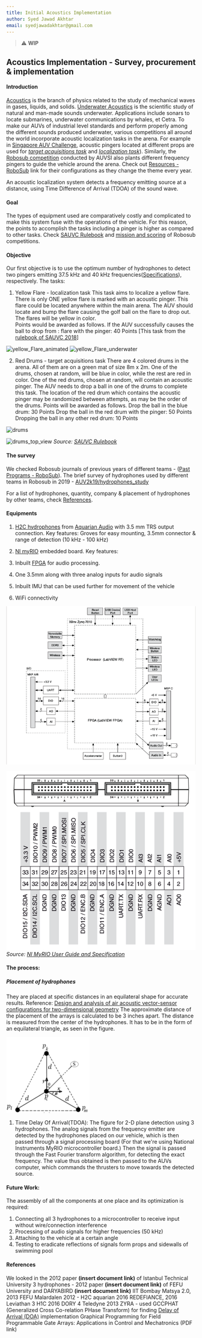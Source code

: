 ```yaml
---
title: Initial Acoustics Implementation
author: Syed Jawad Akhtar
email: syedjawadakhtar@gmail.com
---
```


> :warning: **WIP** 

## Acoustics Implementation - Survey, procurement & implementation

#### Introduction 
[Acoustics](https://en.wikipedia.org/wiki/Acoustics) is the branch of physics related to the study of mechanical waves in gases, liquids, and solids. [Underwater Acoustics](https://en.wikipedia.org/wiki/Acoustics#Underwater_acoustics) is the scientific study of natural and man-made sounds underwater. Applications include sonars to locate submarines, underwater communications by whales, et Cetra. To make our AUVs of industrial level standards and perform properly among the different sounds produced underwater, various competitions all around the world incorporate acoustic localization tasks in the arena. For example in [Singapore AUV Challenge](https://sauvc.org/), acoustic pingers located at different props are used for [_target acquisitions task_](https://sauvc.org/rulebook/#2.-target-acquisition) and [_localization task_](https://sauvc.org/rulebook/#4.-localization)). Similarly, the [Robosub competition](https://robosub.org/) conducted by AUVSI also plants different frequency pingers to guide the vehicle around the arena. Check out [Resources - RoboSub](https://robosub.org/resources/) link for their configurations as they change the theme every year.

An acoustic localization system detects a frequency emitting source at a distance, using Time Difference of Arrival (TDOA) of the sound wave.

#### Goal
The types of equipment used are comparatively costly and complicated to make this system fuse with the operations of the vehicle. For this reason, the points to accomplish the tasks including a pinger is higher as compared to other tasks. 
Check [SAUVC Rulebook](https://sauvc.org/rulebook/) and [mission and scoring](https://robosub.org/resources/) of Robosub competitions.

#### Objective
Our first objective is to use the optimum number of hydrophones to detect two pingers emitting 37.5 kHz and 40 kHz frequencies([Specifications](https://ocean-innovations.net/companies/rje-international/acoustic-pingers-and-transponders/)), respectively. 
The tasks:
1. Yellow Flare - localization task
This task aims to localize a yellow flare. There is only ONE  yellow flare is marked with an acoustic pinger. This flare could be located anywhere within the main arena. The AUV should locate and bump the flare causing the golf ball on the flare to drop out. The flares will be yellow in color.  
Points would be awarded as follows. If the AUV successfully causes the ball to drop from :
flare with the pinger: 40 Points
[This task from the [rulebook of SAUVC 2018](https://sauvc.org/2018/)]

![yellow_Flare_animated](https://github.com/auvzhcet/Documentation/tree/jawad-patch-1/docs/computer/static/flare_Animation.png)
![yellow_Flare_underwater](https://github.com/auvzhcet/Documentation/tree/jawad-patch-1/docs/computer/static/yellow_Flare_water.png)

2. Red Drums - target acquisitions task
There are 4 colored drums in the arena. All of them are on a green mat of size 8m x 2m. One of the drums, chosen at random, will be blue in color, while the rest are red in color. One of the red drums, chosen at random, will contain an acoustic pinger. The AUV needs to drop a ball in one of the drums to complete this task. The location of the red drum which contains the acoustic pinger may be randomized between attempts, as may be the order of the drums.
Points will be awarded as follows.
Drop the ball in the blue drum: 30 Points
Drop the ball in the red drum with the pinger: 50 Points
Dropping the ball in any other red drum: 10 Points

![drums](https://github.com/auvzhcet/Documentation/tree/jawad-patch-1/docs/computer/static/drums.png)

![drums_top_view](https://github.com/auvzhcet/Documentation/tree/jawad-patch-1/docs/computer/static/drums_top_view.png)
_Source: [SAUVC Rulebook](https://sauvc.org/rulebook/)_

#### The survey
We checked Robosub journals of previous years of different teams - ([Past Programs - RoboSub](https://robosub.org/past-programs/)). 
The brief survey of hydrophones used by different teams in Robosub in 2019 - [AUV2k19/hydrophones_study](https://github.com/auvzhcet/AUV2k19/blob/master/hydrophones_study.md)
 
For a list of hydrophones, quantity, company & placement of hydrophones by other teams, check [References](https://github.com/auvzhcet/Documentation/blob/master/docs/computer/Acoustics.md#references).

#### Equipments
1. [H2C hydrophones](https://www.aquarianaudio.com/h2c-hydrophone.html) from [Aquarian Audio](https://www.aquarianaudio.com/) with 3.5 mm TRS output connection. 
Key features: Groves for easy mounting, 3.5mm connector & range of detection (10 kHz - 100 kHz)

2. [NI myRIO](https://www.ni.com/en-in/shop/select/myrio-student-embedded-device) embedded board.
Key features:
1. Inbuilt [FPGA](https://www.xilinx.com/products/silicon-devices/fpga/what-is-an-fpga.html) for audio processing.
2. One 3.5mm along with three analog inputs for audio signals 
3. Inbuilt IMU that can be used further for movement of the vehicle
4. WiFi connectivity

![NI myRIO-1900 Hardware Block Diagram](https://github.com/auvzhcet/Documentation/blob/jawad-patch-1/docs/computer/static/myRIO_hardware_pinout.png)

![Primary/Secondary Signals on MXP Connectors A and B](https://github.com/auvzhcet/Documentation/blob/jawad-patch-1/docs/computer/static/myRio_ports.png)
_Source: [NI MyRIO User Guide and Specification](https://github.com/auvzhcet/Documentation/blob/jawad-patch-1/docs/computer/static/NI_MyRIO_User_Guide_and_Specification.pdf)_

#### The process:
##### Placement of hydrophones  
They are placed at specific distances in an equilateral shape for accurate results.
Reference: [Design and analysis of air acoustic vector-sensor configurations for two-dimensional
geometry](https://github.com/auvzhcet/Documentation/blob/jawad-patch-1/docs/computer/static/wajid2016.pdf)
The approximate distance of the placement of the arrays is calculated to be 3 inches apart. The distance is measured from the center of the hydrophones. It has to be in the form of an equilateral triangle, as seen in the figure.

![Star configuration, having four measured signals, i.e., _pc_, _pk_ , _pl_ , and _pm_.](https://github.com/auvzhcet/Documentation/blob/jawad-patch-1/docs/computer/static/microphone_placement.png)

1. Time Delay Of Arrival(TDOA):
The figure for 2-D plane detection using 3 hydrophones.
The analog signals from the frequency emitter are detected by the hydrophones placed on our vehicle, which is then passed through a signal processing board (For that we're using National Instruments MyRIO microcontroller board.)
Then the signal is passed through the Fast Fourier transform algorithm, for detecting the exact frequency.
The value thus obtained is then passed to the AUVs computer, which commands the thrusters to move towards the detected source. 

#### Future Work:
The assembly of all the components at one place and its optimization is required:
1. Connecting all 3 hydrophones to a microcontroller to receive input without wire/connection interference
2. Processing of audio signals for higher frequencies (50 kHz)
3. Attaching to the vehicle at a certain angle
4. Testing to eradicate reflections of signals form props and sidewalls of swimming pool

#### References
We looked in the 2012 paper **(insert document link)** of Istanbul Technical University
3 hydrophones - 2012 paper **(insert document link)** of FEFU University and DARYABIRD **(insert document link)** IIT Bombay Matsya 2.0, 2013 FEFU
Malardalen 2012 - H2C aquarian 2016 REDEFIANCE, 2016 Leviathan 3 H1C
2016 DORY 4 Teledyne
2013 ZYRA - used GCCPHAT (Generalized Cross Co-relation PHase Transform) for finding [Delay of Arrival (DOA)](https://in.mathworks.com/help/phased/direction-of-arrival-doa-estimation-1.html) implementation 
Graphical Programming for Field Programmable Gate Arrays: Applications in Control and Mechatronics (PDF link)
